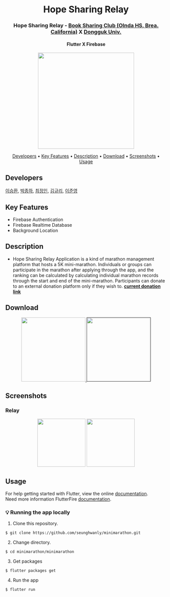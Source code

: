 <h1 align="center">
Hope Sharing Relay
</h1>
<h3 align="center">
Hope Sharing Relay - <a href="https://hainy1021.wixsite.com/mysite/blog">Book Sharing Club (Olnda HS, Brea. California)</a> X <a href="http://www.dongguk.edu/mbs/kr/index.jsp">Dongguk Univ.</a>
</h3>
<h4 align="center">
  Flutter X Firebase 
</h4>
<p align="center">
  <img src="https://user-images.githubusercontent.com/22142225/101126597-2d8d3300-363f-11eb-81c4-53dc73d3b323.png" width="300"/>
</p>

<p align="center">
  <a href="#developers">Developers</a> •
  <a href="#key-features">Key Features</a> •
  <a href="#description">Description</a> •
  <a href="#download">Download</a> •
  <a href="#screenshots">Screenshots</a> •
  <a href="#usage">Usage</a>
</p>

## Developers
[이승환](https://github.com/seunghwanly), [박종하](https://github.com/jonghapark), [최정인](https://github.com/JungIn-Choi), [김규리](https://github.com/kyureekim), [이준영](https://github.com/jun991203)

## Key Features
* Firebase Authentication
* Firebase Realtime Database
* Background Location

## Description
* Hope Sharing Relay Application is a kind of marathon management platform that hosts a 5K mini-marathon.  Individuals or groups can participate in the marathon after applying through the app, and the ranking can be calculated by calculating individual marathon records through the start and end of the mini-marathon. Participants can donate to an external donation platform only if they wish to.
<a href="https://www.gofundme.com/f/can-we-read?utm_medium=copy_link&utm_source=customer&utm_campaign=p_lico+share-sheet">**current donation link**</a>

## Download
<p align="center">
<a href="https://apps.apple.com/us/app/hope-sharing-relay/id1542745470">
  <img src="https://user-images.githubusercontent.com/22142225/101352180-15cedc80-38d5-11eb-9ba0-4ab84759420f.png"  width="200"/>
</a>
<a href="">
  <img src="https://user-images.githubusercontent.com/22142225/101352184-17000980-38d5-11eb-8e96-d7aa66181ee7.png"  width="200"/>
</a>
</p>

## Screenshots
### Relay
<p align="center">
  <img src="https://user-images.githubusercontent.com/22142225/101128699-8a8ae800-3643-11eb-9a17-8e5a07864b37.gif" width="150"/>
  <img src="https://user-images.githubusercontent.com/22142225/101128695-88c12480-3643-11eb-8019-921689c9fdcb.gif" width="150"/>
</p>

## Usage
For help getting started with Flutter, view the online [documentation](https://flutter.io/).<br>
Need more information FlutterFire [documentation](https://firebase.flutter.dev/docs/overview).

### :bulb: Running the app locally
1. Clone this repository.
```terminal
$ git clone https://github.com/seunghwanly/minimarathon.git
```
2. Change directory.
```terminal
$ cd minimarathon/minimarathon
```
3. Get packages
```terminal
$ flutter packages get
```
4. Run the app
```terminal
$ flutter run
```
